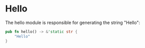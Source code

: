 # Hello

The hello module is responsible for generating the string "Hello":

```rs
pub fn hello() -> &'static str {
    "Hello"
}
```
